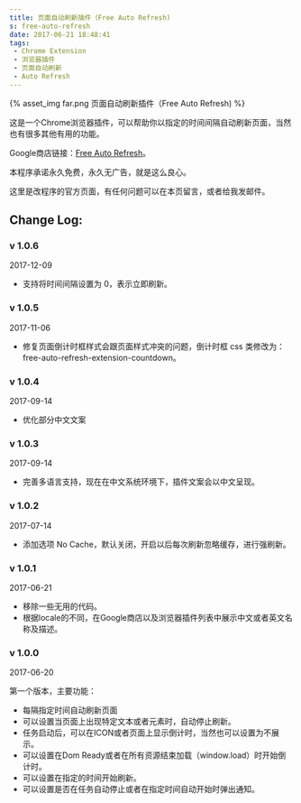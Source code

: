 ```yaml
---
title: 页面自动刷新插件（Free Auto Refresh)
s: free-auto-refresh
date: 2017-06-21 18:48:41
tags:
 - Chrome Extension
 - 浏览器插件
 - 页面自动刷新
 - Auto Refresh
---
```


{% asset_img far.png 页面自动刷新插件（Free Auto Refresh) %}

这是一个Chrome浏览器插件，可以帮助你以指定的时间间隔自动刷新页面，当然也有很多其他有用的功能。

Google商店链接：[Free Auto Refresh](https://chrome.google.com/webstore/detail/free-auto-refresh/lfkfikiejjfhpfbpgfolfkkdjpepmkal)。

本程序承诺永久免费，永久无广告，就是这么良心。

这里是改程序的官方页面，有任何问题可以在本页留言，或者给我发邮件。

## Change Log:

### v 1.0.6

2017-12-09

- 支持将时间间隔设置为 0，表示立即刷新。

### v 1.0.5

2017-11-06

- 修复页面倒计时框样式会跟页面样式冲突的问题，倒计时框 css 类修改为：free-auto-refresh-extension-countdown。 

### v 1.0.4

2017-09-14

- 优化部分中文文案 

### v 1.0.3

2017-09-14

- 完善多语言支持，现在在中文系统环境下，插件文案会以中文呈现。

### v 1.0.2

2017-07-14

- 添加选项 No Cache，默认关闭，开启以后每次刷新忽略缓存，进行强刷新。

### v 1.0.1

2017-06-21

- 移除一些无用的代码。
- 根据locale的不同，在Google商店以及浏览器插件列表中展示中文或者英文名称及描述。

### v 1.0.0 

2017-06-20

第一个版本，主要功能：

- 每隔指定时间自动刷新页面
- 可以设置当页面上出现特定文本或者元素时，自动停止刷新。
- 任务启动后，可以在ICON或者页面上显示倒计时，当然也可以设置为不展示。
- 可以设置在Dom Ready或者在所有资源结束加载（window.load）时开始倒计时。
- 可以设置在指定的时间开始刷新。
- 可以设置是否在任务自动停止或者在指定时间自动开始时弹出通知。
